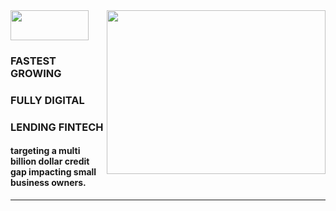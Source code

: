 <div align = "left">
<img align = "center" src="https://happyness.net/img/logo.png" style="width:125px;height:48px;"></img>
<img align = "right" src="https://cdn.dribbble.com/users/2424870/screenshots/9681857/media/e2ba35a0106e60cb0960f3963304cef8.gif" style="width:350px;height:262px;"></img>
  
### FASTEST GROWING
### FULLY DIGITAL 
### LENDING FINTECH
#### targeting a multi billion dollar credit gap impacting small business owners.

<hr></hr>
